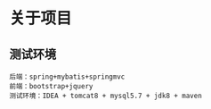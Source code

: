 
# 关于项目

## 测试环境

```
后端：spring+mybatis+springmvc 
前端：bootstrap+jquery
测试环境：IDEA + tomcat8 + mysql5.7 + jdk8 + maven

